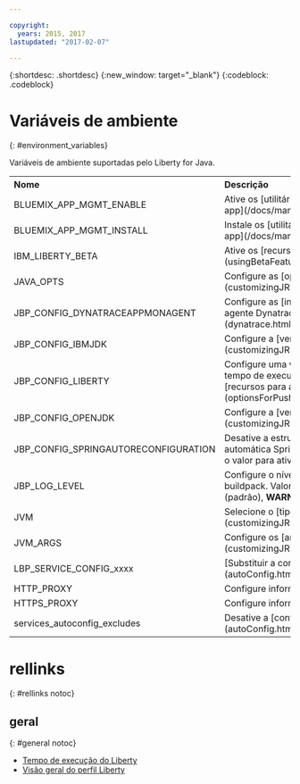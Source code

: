 ```yaml
---

copyright:
  years: 2015, 2017
lastupdated: "2017-02-07"

---
```


{:shortdesc: .shortdesc}
{:new_window: target="_blank"}
{:codeblock: .codeblock}


# Variáveis de ambiente
{: #environment_variables}

Variáveis de ambiente suportadas pelo Liberty for Java.

<table>
<tr>
<th align="left">Nome</th>
<th align="left">Descrição</th>
</tr>

<tr>
<td>BLUEMIX_APP_MGMT_ENABLE</td>
<td>Ative os [utilitários de gerenciamento de app](/docs/manageapps/app_mng.html)</td>
</tr>

<tr>
<td>BLUEMIX_APP_MGMT_INSTALL</td>
<td>Instale os [utilitários de gerenciamento de app](/docs/manageapps/app_mng.html)</td>
</tr>

<tr>
<td>IBM_LIBERTY_BETA</td>
<td>Ative os [recursos beta do Liberty](usingBetaFeatures.html)</td>
</tr>

<tr>
<td>JAVA_OPTS</td>
<td>Configure as [opções Java](customizingJRE.html)</td>
</tr>

<tr>
<td>JBP_CONFIG_DYNATRACEAPPMONAGENT</td>
<td>Configure as [informações de local do agente Dynatrace](dynatrace.html#configuring_liberty_app)</td>
</tr>

<tr>
<td>JBP_CONFIG_IBMJDK </td>
<td>Configure a [versão do IBM JRE](customizingJRE.html)</td>
</tr>

<tr>
<td>JBP_CONFIG_LIBERTY</td>
<td>Configure uma variedade de opções de tempo de execução do Liberty incluindo [recursos para arquivos WAR ou EAR](optionsForPushing.html#stand_alone_apps)</td>
</tr>

<tr>
<td>JBP_CONFIG_OPENJDK</td>
<td>Configure a [versão do OpenJDK](customizingJRE.html)</td>
</tr>

<tr>
<td>JBP_CONFIG_SPRINGAUTORECONFIGURATION </td>
<td>Desative a estrutura de Reconfiguração automática Spring. Para desativar, configure o valor para ativado: falso. </td>
</tr>

<tr>
<td>JBP_LOG_LEVEL</td>
<td>Configure o nível de criação de log do buildpack. Valores possíveis: <b>DEBUG</b>, <b>INFO</b> (padrão), <b>WARN</b>, <b>ERROR</b> ou <b>FATAL</b></td>
</tr>

<tr>
<td>JVM</td>
<td>Selecione o [tipo de JRE](customizingJRE.html)</td>
</tr>

<tr>
<td>JVM_ARGS</td>
<td>Configure os [argumentos da JVM](customizingJRE.html)</td>
</tr>

<tr>
<td>LBP_SERVICE_CONFIG_xxxx</td>
<td>[Substituir a configuração de serviço](autoConfig.html#override_service_config)</td>
</tr>

<tr>
<td>HTTP_PROXY</td>
<td>Configure informações do servidor proxy</td>
</tr>

<tr>
<td>HTTPS_PROXY</td>
<td>Configure informações do servidor proxy</td>
</tr>

<tr>
<td>services_autoconfig_excludes</td>
<td>Desative a [configuração automática](autoConfig.html#opting_out) do serviço.</td>
</tr>
</table>

# rellinks
{: #rellinks notoc}
## geral
{: #general notoc}
* [Tempo de execução do Liberty](index.html)
* [Visão geral do perfil Liberty](http://www-01.ibm.com/support/knowledgecenter/SSAW57_8.5.5/com.ibm.websphere.wlp.nd.doc/ae/cwlp_about.html)
